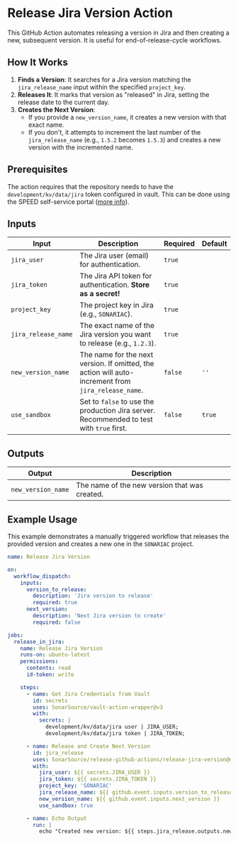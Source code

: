 # Release Jira Version Action

This GitHub Action automates releasing a version in Jira and then creating a new, subsequent version. It is useful for end-of-release-cycle workflows.

## How It Works

1.  **Finds a Version**: It searches for a Jira version matching the `jira_release_name` input within the specified `project_key`.
2.  **Releases It**: It marks that version as "released" in Jira, setting the release date to the current day.
3.  **Creates the Next Version**:
    * If you provide a `new_version_name`, it creates a new version with that exact name.
    * If you don't, it attempts to increment the last number of the `jira_release_name` (e.g., `1.5.2` becomes `1.5.3`) and creates a new version with the incremented name.

## Prerequisites

The action requires that the repository needs to have the `development/kv/data/jira` token configured in vault.
This can be done using the SPEED self-service portal ([more info](https://xtranet-sonarsource.atlassian.net/wiki/spaces/Platform/pages/3553787989/Manage+Vault+Policy+-+SPEED)).

## Inputs

| Input               | Description                                                                                         | Required | Default |
|---------------------|-----------------------------------------------------------------------------------------------------|----------|---------|
| `jira_user`         | The Jira user (email) for authentication.                                                           | `true`   |         |
| `jira_token`        | The Jira API token for authentication. **Store as a secret!**                                       | `true`   |         |
| `project_key`       | The project key in Jira (e.g., `SONARIAC`).                                                         | `true`   |         |
| `jira_release_name` | The exact name of the Jira version you want to release (e.g., `1.2.3`).                             | `true`   |         |
| `new_version_name`  | The name for the next version. If omitted, the action will auto-increment from `jira_release_name`. | `false`  | `''`    |
| `use_sandbox`       | Set to `false` to use the production Jira server. Recommended to test with `true` first.            | `false`  | `true`  |

## Outputs

| Output             | Description                                   |
|--------------------|-----------------------------------------------|
| `new_version_name` | The name of the new version that was created. |

## Example Usage

This example demonstrates a manually triggered workflow that releases the provided version and creates a new one in the `SONARIAC` project.

```yaml
name: Release Jira Version

on:
  workflow_dispatch:
    inputs:
      version_to_release:
        description: 'Jira version to release'
        required: true
      next_version:
        description: 'Next Jira version to create'
        required: false

jobs:
  release_in_jira:
    name: Release Jira Version
    runs-on: ubuntu-latest
    permissions:
      contents: read
      id-token: write

    steps:
      - name: Get Jira Credentials from Vault
        id: secrets
        uses: SonarSource/vault-action-wrapper@v3
        with:
          secrets: |
            development/kv/data/jira user | JIRA_USER;
            development/kv/data/jira token | JIRA_TOKEN;

      - name: Release and Create Next Version
        id: jira_release
        uses: SonarSource/release-github-actions/release-jira-version@master
        with:
          jira_user: ${{ secrets.JIRA_USER }}
          jira_token: ${{ secrets.JIRA_TOKEN }}
          project_key: 'SONARIAC'
          jira_release_name: ${{ github.event.inputs.version_to_release }}
          new_version_name: ${{ github.event.inputs.next_version }}
          use_sandbox: true

      - name: Echo Output
        run: |
          echo "Created new version: ${{ steps.jira_release.outputs.new_version_name }}"
